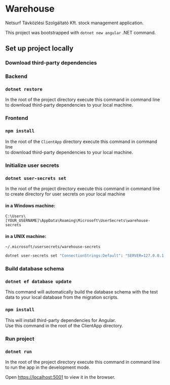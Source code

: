 # Warehouse

Netsurf Távközlési Szolgáltató Kft. stock management application.

This project was bootstrapped with `dotnet new angular` .NET command.

## Set up project locally

### Download third-party dependencies

### Backend

### `dotnet restore`

In the root of the project directory execute this command in command line\
to download third-party dependencies to your local machine.

### Frontend

### `npm install`

In the root of the `ClientApp` directory execute this command in command line\
to download third-party dependencies to your local machine.

### Initialize user secrets

### `dotnet user-secrets set`

In the root of the project directory execute this command in command line\
to create directory for user secrets on your local machine

#### in a Windows machine:

`C:\Users\[YOUR_USERNAME]\AppData\Roaming\Microsoft\UserSecrets\warehouse-secrets`

#### in a UNIX machine:

`~/.microsoft/usersecrets/warehouse-secrets`

```bash
dotnet user-secrets set "ConnectionStrings:Default": "SERVER=127.0.0.1;DATABASE=warehouse;UID=[YOUR_MYSQL_USERNAME];PASSWORD=[YOUR_MYSQL_PASSWORD];PORT=3306;"
```

### Build database schema

### `dotnet ef database update`

This command will automatically build the database schema with the test data to your local database from the migration scripts.

### `npm install`

This will install third-party dependencies for Angular.\
Use this command in the root of the ClientApp directory.

### Run project

### `dotnet run`

In the root of the project directory execute this command in command line to run the app in the development mode.

Open [https://localhost:5001](https://localhost:5001) to view it in the browser.
